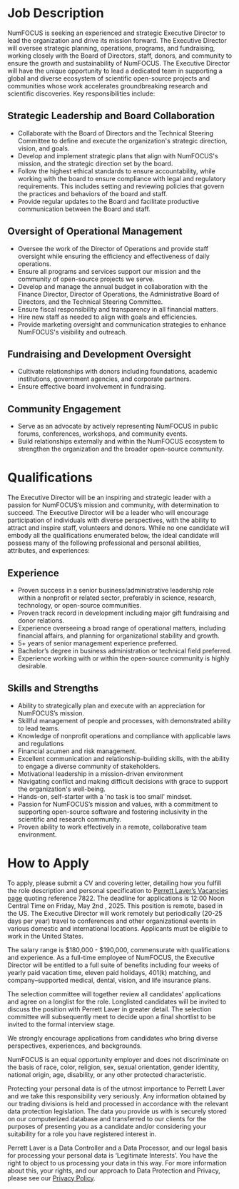 # Job Description

NumFOCUS is seeking an experienced and strategic Executive Director to lead the organization and drive its mission forward. The Executive Director will oversee strategic planning, operations, programs, and fundraising, working closely with the Board of Directors, staff, donors, and community to ensure the growth and sustainability of NumFOCUS. The Executive Director will have the unique opportunity to lead a dedicated team in supporting a global and diverse ecosystem of scientific open-source projects and communities whose
work accelerates groundbreaking research and scientific discoveries. Key responsibilities include:

## Strategic Leadership and Board Collaboration

- Collaborate with the Board of Directors and the Technical Steering Committee to define and execute the organization's strategic direction, vision, and goals.
- Develop and implement strategic plans that align with NumFOCUS's mission, and the strategic direction set by the board.
- Follow the highest ethical standards to ensure accountability, while working with the board to ensure compliance with legal and regulatory requirements. This includes setting and reviewing policies that govern the practices and behaviors of the board and staff.
- Provide regular updates to the Board and facilitate productive communication between the Board and staff.

## Oversight of Operational Management

- Oversee the work of the Director of Operations and provide staff oversight while ensuring the efficiency and effectiveness of daily operations.
- Ensure all programs and services support our mission and the community of open-source projects we serve.
- Develop and manage the annual budget in collaboration with the Finance Director, Director of Operations, the Administrative Board of Directors, and the Technical Steering Committee.
- Ensure fiscal responsibility and transparency in all financial matters.
- Hire new staff as needed to align with goals and efficiencies.
- Provide marketing oversight and communication strategies to enhance NumFOCUS's visibility and outreach.

## Fundraising and Development Oversight

- Cultivate relationships with donors including foundations, academic institutions, government agencies, and corporate partners.
- Ensure effective board involvement in fundraising.

## Community Engagement

- Serve as an advocate by actively representing NumFOCUS in public forums, conferences, workshops, and community events.
- Build relationships externally and within the NumFOCUS ecosystem to strengthen the organization and the broader open-source community.

# Qualifications

The Executive Director will be an inspiring and strategic leader with a passion for NumFOCUS’s mission and community, with determination to succeed. The Executive Director will be a leader who will encourage participation of individuals with diverse perspectives, with the ability to attract and inspire staff, volunteers and donors. While no one candidate will embody all the qualifications enumerated below, the ideal candidate
will possess many of the following professional and personal abilities, attributes, and experiences:

## Experience

- Proven success in a senior business/administrative leadership role within a nonprofit or related sector, preferably in science, research, technology, or open-source communities.
- Proven track record in development including major gift fundraising and donor relations.
- Experience overseeing a broad range of operational matters, including financial affairs, and planning for organizational stability and growth.
- 5+ years of senior management experience preferred.
- Bachelor’s degree in business administration or technical field preferred.
- Experience working with or within the open-source community is highly desirable.

## Skills and Strengths

- Ability to strategically plan and execute with an appreciation for NumFOCUS’s mission.
- Skillful management of people and processes, with demonstrated ability to lead teams.
- Knowledge of nonprofit operations and compliance with applicable laws and regulations
- Financial acumen and risk management.
- Excellent communication and relationship-building skills, with the ability to engage a diverse community of stakeholders.
- Motivational leadership in a mission-driven environment
- Navigating conflict and making difficult decisions with grace to support the organization's well-being.
- Hands-on, self-starter with a 'no task is too small' mindset.
- Passion for NumFOCUS’s mission and values, with a commitment to supporting open-source software and fostering inclusivity in the scientific and research community.
- Proven ability to work effectively in a remote, collaborative team environment.

# How to Apply

To apply, please submit a CV and covering letter, detailing how you fulfill the role description and personal specification to [Perrett Laver’s Vacancies page] quoting reference 7822. The deadline for applications is 12:00 Noon Central Time on Friday, May 2nd , 2025.
This position is remote, based in the US. The Executive Director will work remotely but periodically (20-25 days per year) travel to conferences and other organizational events in various domestic and international locations. Applicants must be eligible to work in the United States.

The salary range is $180,000 - $190,000, commensurate with qualifications and experience. As a full-time employee of NumFOCUS, the Executive Director will be entitled to a full suite of benefits including four weeks of yearly paid vacation time, eleven paid holidays, 401(k) matching, and company–supported medical, dental, vision, and life insurance plans.

The selection committee will together review all candidates’ applications and agree on a longlist for the role. Longlisted candidates will be invited to discuss the position with Perrett Laver in greater detail. The selection committee will subsequently meet to decide upon a final shortlist to be invited to the formal interview stage. 

We strongly encourage applications from candidates who bring diverse perspectives, experiences, and
backgrounds.

NumFOCUS is an equal opportunity employer and does not discriminate on the basis of race, color, religion, sex, sexual orientation, gender identity, national origin, age, disability, or any other protected characteristic.

Protecting your personal data is of the utmost importance to Perrett Laver and we take this responsibility very seriously. Any information obtained by our trading divisions is held and processed in accordance with the relevant data protection legislation. The data you provide us with is securely stored on our computerized database and transferred to our clients for the purposes of presenting you as a candidate and/or considering your suitability for a role you have registered interest in.
 
Perrett Laver is a Data Controller and a Data Processor, and our legal basis for processing your personal data is ‘Legitimate Interests’. You have the right to object to us processing your data in this way. For more information about this, your rights, and our approach to Data Protection and Privacy, please see our [Privacy Policy].

<!--External Links-->

[Perrett Laver’s Vacancies page]: https://candidates.perrettlaver.com/vacancies/
[Privacy Policy]: https://perrettlaver.com/privacy-policy/
